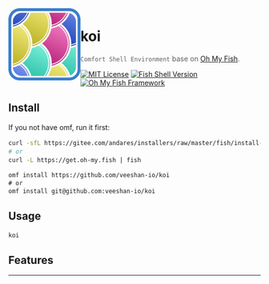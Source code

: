 <img src="./logo.webp" align="left" width="144px" height="144px"/>

# koi

> `Comfort Shell Environment` base on [Oh My Fish][omf-link].

[![MIT License](https://img.shields.io/badge/license-MPL2.0-007EC7.svg?style=flat-square)](/LICENSE)
[![Fish Shell Version](https://img.shields.io/badge/fish-v3.0.2-007EC7.svg?style=flat-square)](https://fishshell.com)
[![Oh My Fish Framework](https://img.shields.io/badge/Oh%20My%20Fish-Framework-007EC7.svg?style=flat-square)](https://www.github.com/oh-my-fish/oh-my-fish)

## Install

If you not have omf, run it first:

```sh
curl -sfL https://gitee.com/andares/installers/raw/master/fish/install-omf | fish
# or
curl -L https://get.oh-my.fish | fish
```

```fish
omf install https://github.com/veeshan-io/koi
# or
omf install git@github.com:veeshan-io/koi
```

## Usage

```fish
koi
```

## Features

---

[author]:         https://github.com/veeshan-io
[contributors]:   https://github.com/veeshan-io/koi/graphs/contributors
[omf-link]:       https://www.github.com/oh-my-fish/oh-my-fish
